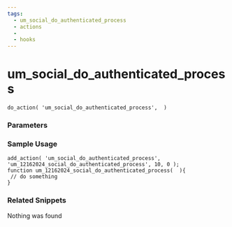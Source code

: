```yaml
---
tags: 
  - um_social_do_authenticated_process
  - actions
  - 
  - hooks
---
```

# um\_social\_do\_authenticated\_process

``` php:no-line-numbers
do_action( 'um_social_do_authenticated_process',  )
```
<div class='hook-sep'></div>

### Parameters

<div class='hook-sep'></div>



### Sample Usage

``` php:no-line-numbers
add_action( 'um_social_do_authenticated_process', 'um_12162024_social_do_authenticated_process', 10, 0 );
function um_12162024_social_do_authenticated_process(  ){
 // do something
}
```
<div class='hook-sep'></div>



### Related Snippets

Nothing was found


